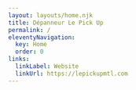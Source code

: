 ```yaml
---
layout: layouts/home.njk
title: Dépanneur Le Pick Up
permalink: /
eleventyNavigation:
  key: Home
  order: 0
links:
  linkLabel: Website
  linkUrl: https://lepickupmtl.com
---
```

